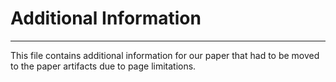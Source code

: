 # Additional Information
___
This file contains additional information for our paper that had to be moved
to the paper artifacts due to page limitations.
